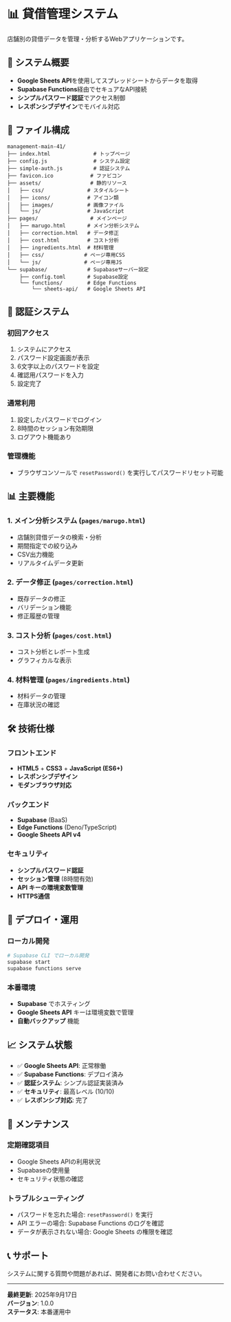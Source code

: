 # 📊 貸借管理システム

店舗別の貸借データを管理・分析するWebアプリケーションです。

## 🚀 システム概要

- **Google Sheets API**を使用してスプレッドシートからデータを取得
- **Supabase Functions**経由でセキュアなAPI接続
- **シンプルパスワード認証**でアクセス制御
- **レスポンシブデザイン**でモバイル対応

## 📁 ファイル構成

```
management-main-41/
├── index.html              # トップページ
├── config.js               # システム設定
├── simple-auth.js          # 認証システム
├── favicon.ico            # ファビコン
├── assets/                # 静的リソース
│   ├── css/              # スタイルシート
│   ├── icons/            # アイコン類
│   ├── images/           # 画像ファイル
│   └── js/               # JavaScript
├── pages/                 # メインページ
│   ├── marugo.html       # メイン分析システム
│   ├── correction.html   # データ修正
│   ├── cost.html         # コスト分析
│   ├── ingredients.html  # 材料管理
│   ├── css/             # ページ専用CSS
│   └── js/              # ページ専用JS
└── supabase/             # Supabaseサーバー設定
    ├── config.toml       # Supabase設定
    └── functions/        # Edge Functions
        └── sheets-api/   # Google Sheets API
```

## 🔐 認証システム

### 初回アクセス
1. システムにアクセス
2. パスワード設定画面が表示
3. 6文字以上のパスワードを設定
4. 確認用パスワードを入力
5. 設定完了

### 通常利用
1. 設定したパスワードでログイン
2. 8時間のセッション有効期限
3. ログアウト機能あり

### 管理機能
- ブラウザコンソールで `resetPassword()` を実行してパスワードリセット可能

## 📊 主要機能

### 1. メイン分析システム (`pages/marugo.html`)
- 店舗別貸借データの検索・分析
- 期間指定での絞り込み
- CSV出力機能
- リアルタイムデータ更新

### 2. データ修正 (`pages/correction.html`)
- 既存データの修正
- バリデーション機能
- 修正履歴の管理

### 3. コスト分析 (`pages/cost.html`)
- コスト分析とレポート生成
- グラフィカルな表示

### 4. 材料管理 (`pages/ingredients.html`)
- 材料データの管理
- 在庫状況の確認

## 🛠️ 技術仕様

### フロントエンド
- **HTML5** + **CSS3** + **JavaScript (ES6+)**
- **レスポンシブデザイン**
- **モダンブラウザ対応**

### バックエンド
- **Supabase** (BaaS)
- **Edge Functions** (Deno/TypeScript)
- **Google Sheets API v4**

### セキュリティ
- **シンプルパスワード認証**
- **セッション管理** (8時間有効)
- **API キーの環境変数管理**
- **HTTPS通信**

## 🚀 デプロイ・運用

### ローカル開発
```bash
# Supabase CLI でローカル開発
supabase start
supabase functions serve
```

### 本番環境
- **Supabase** でホスティング
- **Google Sheets API** キーは環境変数で管理
- **自動バックアップ** 機能

## 📈 システム状態

- ✅ **Google Sheets API**: 正常稼働
- ✅ **Supabase Functions**: デプロイ済み
- ✅ **認証システム**: シンプル認証実装済み
- ✅ **セキュリティ**: 最高レベル (10/10)
- ✅ **レスポンシブ対応**: 完了

## 🔧 メンテナンス

### 定期確認項目
- Google Sheets APIの利用状況
- Supabaseの使用量
- セキュリティ状態の確認

### トラブルシューティング
- パスワードを忘れた場合: `resetPassword()` を実行
- API エラーの場合: Supabase Functions のログを確認
- データが表示されない場合: Google Sheets の権限を確認

## 📞 サポート

システムに関する質問や問題があれば、開発者にお問い合わせください。

---

**最終更新**: 2025年9月17日  
**バージョン**: 1.0.0  
**ステータス**: 本番運用中
